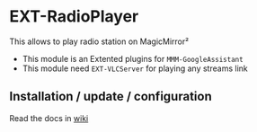 # EXT-RadioPlayer

This allows to play radio station on MagicMirror²

* This module is an Extented plugins for `MMM-GoogleAssistant`
* This module need `EXT-VLCServer` for playing any streams link

## Installation / update / configuration

Read the docs in [wiki](https://wiki.bugsounet.fr/EXT-RadioPlayer)
